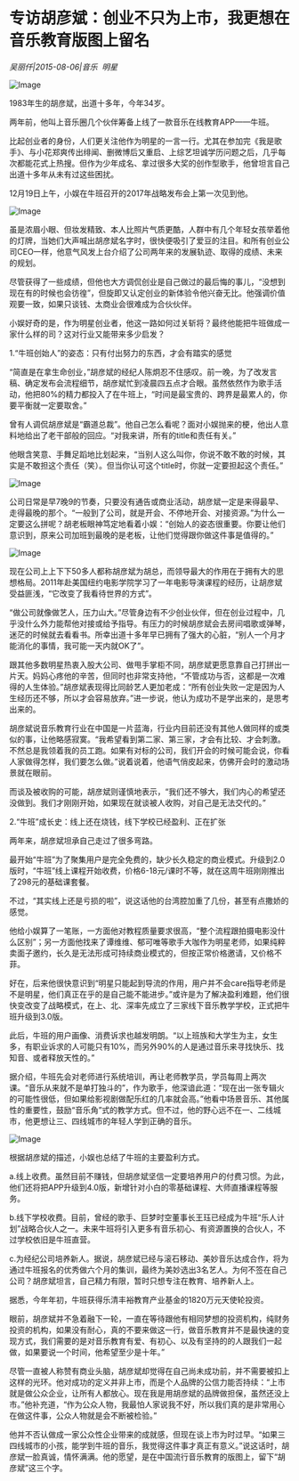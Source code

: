 # 专访胡彦斌：创业不只为上市，我更想在音乐教育版图上留名

*吴丽仟|2015-08-06|音乐 
                                                明星*

![Image](http://p9.pstatp.com/large/37f20003f2005e5bc963)

1983年生的胡彦斌，出道十多年，今年34岁。

两年前，他叫上音乐圈几个伙伴筹备上线了一款音乐在线教育APP——牛班。

比起创业者的身份，人们更关注他作为明星的一言一行。尤其在参加完《我是歌手》、与小花郑爽传出绯闻、删微博后又重启、上综艺坦诚学历问题之后，几乎每次都能花式上热搜。但作为少年成名、拿过很多大奖的创作型歌手，他曾坦言自己出道十多年从未有过这些困扰。

12月19日上午，小娱在牛班召开的2017年战略发布会上第一次见到他。

![Image](http://p3.pstatp.com/large/37ed0003e9a6d4d7ce71)

虽是浓眉小眼、但妆发精致、本人比照片气质更酷，人群中有几个年轻女孩举着他的灯牌，当她们大声喊出胡彦斌名字时，很快便吸引了爱豆的注目。和所有创业公司CEO一样，他意气风发上台介绍了公司两年来的发展轨迹、取得的成绩、未来的规划。

尽管获得了一些成绩，但他也大方调侃创业是自己做过的最后悔的事儿，“没想到现在有的时候也会彷徨”，但旋即又认定创业的新体验令他兴奋无比。他强调价值观要一致，如果只谈钱、太商业会很难成为合伙伙伴。

小娱好奇的是，作为明星创业者，他这一路如何过关斩将？最终他能把牛班做成一家什么样的司？这对行业又能带来多少启发？

1.“牛班创始人”的姿态：只有付出努力的东西，才会有踏实的感觉

“简直是在拿生命创业，”胡彦斌的经纪人陈炯忍不住感叹。前一晚，为了改发言稿、确定发布会流程细节，胡彦斌忙到凌晨四五点才合眼。虽然依然作为歌手活动，他把80%的精力都投入了在牛班上，“时间是最宝贵的、跨界是最累人的，你要平衡就一定要取舍。”

曾有人调侃胡彦斌是“霸道总裁”。他自己怎么看呢？面对小娱抛来的梗，他出人意料地给出了老干部般的回应。“对我来讲，所有的title和责任有关。”

他眼含笑意、手舞足蹈地比划起来，“当别人这么叫你，你说不敢不敢的时候，其实是不敢担这个责任（笑）。但当你认可这个title时，你就一定要担起这个责任。”

![Image](http://p3.pstatp.com/large/39a100023f6372d9685c)

公司日常是早7晚9的节奏，只要没有通告或商业活动，胡彦斌一定是来得最早、走得最晚的那个。“一般到了公司，就是开会、不停地开会、对接资源。”为什么一定要这么拼呢？胡老板眼神笃定地看着小娱：“创始人的姿态很重要。你要让他们意识到，原来公司加班到最晚的是老板，让他们觉得跟你做这件事是值得的。”

![Image](http://p3.pstatp.com/large/37f20003f1ffebe114da)

现在公司上上下下50多人都称胡彦斌为胡总，而领导最大的作用在于拥有大的思想格局。2011年赴美国纽约电影学院学习了一年电影导演课程的经历，让胡彦斌受益匪浅，“它改变了我看待世界的方式”。

“做公司就像做艺人，压力山大。”尽管身边有不少创业伙伴，但在创业过程中，几乎没什么外力能帮他对接或给予指导。有压力的时候胡彦斌会去房间唱歌或弹琴，迷茫的时候就去看看书。所幸出道十多年早已拥有了强大的心脏，“别人一个月才能消化的事情，我可能一天内就OK了”。

跟其他多数明星热衷入股大公司、做甩手掌柜不同，胡彦斌更愿意靠自己打拼出一片天。妈妈心疼他的辛苦，但同时也非常支持他，“不管成功与否，这都是一次难得的人生体验。”胡彦斌表现得比同龄艺人更加老成：“所有创业失败一定是因为人生经历还不够，所以才会容易放弃。”进一步说，他认为成功不是学出来的，是思考出来的。

胡彦斌说音乐教育行业在中国是一片蓝海，行业内目前还没有其他人做同样的或类似的事，让他略感寂寞。“我希望看到第二家、第三家，才会有比较、才会刺激。不然总是我领着我的员工跑。如果有对标的公司，我们开会的时候可能会说，你看人家做得怎样，我们要怎么做。”说着说着，他语气俏皮起来，仿佛开会时的激动场景就在眼前。

而谈及被收购的可能，胡彦斌则谨慎地表示，“我们还不够大，我们内心的希望还没做到。我们才刚刚开始，如果现在就谈被人收购，对自己是无法交代的。”

2.“牛班”成长史：线上还在烧钱，线下学校已经盈利、正在扩张

两年来，胡彦斌坦承自己走过了很多弯路。

最开始“牛班”为了聚集用户是完全免费的，缺少长久稳定的商业模式。升级到2.0版时，“牛班”线上课程开始收费，价格6-18元/课时不等，就在这周牛班刚刚推出了298元的基础课套餐。

不过，“其实线上还是亏损的啦”，说这话他的台湾腔加重了几份，甚至有点撒娇的感觉。

他给小娱算了一笔账，一方面他对教程质量要求很高，“整个流程跟拍摄电影没什么区别”；另一方面他找来了谭维维、郁可唯等歌手大咖作为明星老师，如果纯粹卖面子邀约，长久是无法形成可持续商业模式的，但按正常价格邀请，又价格不菲。

好在，后来他很快意识到“明星只能起到导流的作用，用户并不会care指导老师是不是明星，他们真正在乎的是自己能不能进步。”或许是为了解决盈利难题，他们很快变改变了战略模式，在上、北、深率先成立了三家线下音乐教学学校，正式把牛班升级到3.0版。

此后，牛班的用户画像、消费诉求也越发明朗。“以上班族和大学生为主，女生多，有职业诉求的人可能只有10%，而另外90%的人是通过音乐来寻找快乐、找知音、或者释放天性的。”

据介绍，牛班先会对老师进行系统培训，再让老师教学员，学员每周上两次课。“音乐从来就不是单打独斗的”，作为歌手，他深谙此道：“现在出一张专辑火的可能性很低，但如果给影视剧做配乐红的几率就会高。”他看中场景音乐、其他属性的重要性，鼓励“音乐角”式的教学方式。但不过，他的野心远不在一、二线城市，他更想让三、四线城市的年轻人学到正确的音乐。

![Image](http://p1.pstatp.com/large/37ec0003ef2ccc26c050)

根据胡彦斌的描述，小娱也总结了牛班的主要盈利方式。

a.线上收费。虽然目前不赚钱，但胡彦斌坚信一定要培养用户的付费习惯。为此，他们还将把APP升级到4.0版，新增针对小白的零基础课程、大师直播课程等服务。

b.线下学校收费。目前，曾经的歌手、巨梦时空董事长王珏已经成为牛班“乐人计划”战略合伙人之一。未来牛班将引入更多有音乐初心、有资源置换的合伙人，不过学校依旧是牛班直营。

c.为经纪公司培养新人。据说，胡彦斌已经与滚石移动、美妙音乐达成合作，将为通过牛班报名的优秀做六个月的集训，最终为美妙选出3名艺人。为何不签在自己公司？胡彦斌坦言，自己精力有限，暂时只想专注在教育、培养新人上。

据悉，今年年初，牛班获得乐清丰裕教育产业基金的1820万元天使轮投资。

眼前，胡彦斌并不急着融下一轮，一直在等待跟他有相同梦想的投资机构，纯财务投资的机构，如果没有耐心，真的不要来做这一行，做音乐教育并不是最快速的变现方式，我们需要的是对音乐教育有爱、有初心、以及有坚持的的人跟我们一起做，如果要说一个时间，他希望至少是十年。”

尽管一直被人称赞有商业头脑，胡彦斌却觉得在自己尚未成功前，并不需要被扣上这样的光环。他对成功的定义并非上市，而是个人品牌的公信力能否持续：“上市就是做公众企业，让所有人都放心。现在我是用胡彦斌的品牌做担保，虽然还没上市。”他补充道，“作为公众人物，我最怕人家说我不好，所以我们真的是非常用心在做这件事，公众人物就是会不断被检验。”

他并不否认做成一家公众性企业带来的成就感，但现在谈上市为时过早。“如果三四线城市的小孩，能学到牛班的音乐，我觉得这件事才真正有意义。”说这话时，胡彦斌一脸真诚，情怀满满。他的愿望，是在中国流行音乐教育的版图上，留下“胡彦斌”这三个字。

